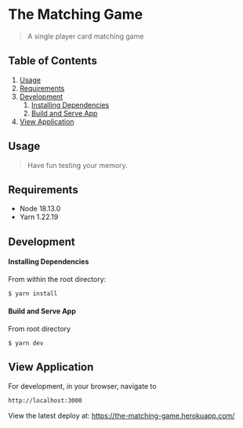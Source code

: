 # The Matching Game

> A single player card matching game

## Table of Contents

1. [Usage](#Usage)
1. [Requirements](#requirements)
1. [Development](#development)
    1. [Installing Dependencies](#installing-dependencies)
    1. [Build and Serve App](#build-and-serve-app)
1. [View Application](#run-application)

## Usage

> Have fun testing your memory.

## Requirements

- Node 18.13.0
- Yarn 1.22.19

## Development

#### Installing Dependencies

From within the root directory:

```sh
$ yarn install
```

#### Build and Serve App
From root directory
```
$ yarn dev
```

## View Application
For development, in your browser, navigate to
```sh
http://localhost:3000
```

View the latest deploy at: https://the-matching-game.herokuapp.com/
